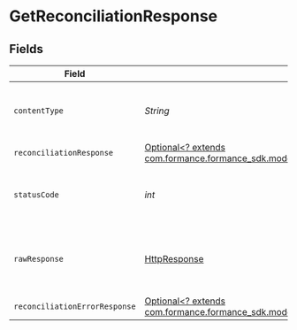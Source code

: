 # GetReconciliationResponse


## Fields

| Field                                                                                                                                         | Type                                                                                                                                          | Required                                                                                                                                      | Description                                                                                                                                   |
| --------------------------------------------------------------------------------------------------------------------------------------------- | --------------------------------------------------------------------------------------------------------------------------------------------- | --------------------------------------------------------------------------------------------------------------------------------------------- | --------------------------------------------------------------------------------------------------------------------------------------------- |
| `contentType`                                                                                                                                 | *String*                                                                                                                                      | :heavy_check_mark:                                                                                                                            | HTTP response content type for this operation                                                                                                 |
| `reconciliationResponse`                                                                                                                      | [Optional<? extends com.formance.formance_sdk.models.shared.ReconciliationResponse>](../../models/shared/ReconciliationResponse.md)           | :heavy_minus_sign:                                                                                                                            | OK                                                                                                                                            |
| `statusCode`                                                                                                                                  | *int*                                                                                                                                         | :heavy_check_mark:                                                                                                                            | HTTP response status code for this operation                                                                                                  |
| `rawResponse`                                                                                                                                 | [HttpResponse<InputStream>](https://docs.oracle.com/en/java/javase/11/docs/api/java.net.http/java/net/http/HttpResponse.html)                 | :heavy_check_mark:                                                                                                                            | Raw HTTP response; suitable for custom response parsing                                                                                       |
| `reconciliationErrorResponse`                                                                                                                 | [Optional<? extends com.formance.formance_sdk.models.shared.ReconciliationErrorResponse>](../../models/shared/ReconciliationErrorResponse.md) | :heavy_minus_sign:                                                                                                                            | Error response                                                                                                                                |